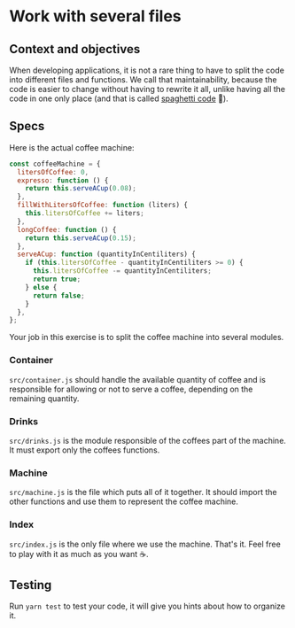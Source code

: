 # Work with several files

## Context and objectives

When developing applications, it is not a rare thing to have to split the code into different files and functions. We call that maintainability, because the code is easier to change without having to rewrite it all, unlike having all the code in one only place (and that is called [spaghetti code](https://en.wikipedia.org/wiki/Spaghetti_code) 🍝).

## Specs

Here is the actual coffee machine:

```js
const coffeeMachine = {
  litersOfCoffee: 0,
  expresso: function () {
    return this.serveACup(0.08);
  },
  fillWithLitersOfCoffee: function (liters) {
    this.litersOfCoffee += liters;
  },
  longCoffee: function () {
    return this.serveACup(0.15);
  },
  serveACup: function (quantityInCentiliters) {
    if (this.litersOfCoffee - quantityInCentiliters >= 0) {
      this.litersOfCoffee -= quantityInCentiliters;
      return true;
    } else {
      return false;
    }
  },
};
```

Your job in this exercise is to split the coffee machine into several modules.

### Container

`src/container.js` should handle the available quantity of coffee and is responsible for allowing or not to serve a coffee, depending on the remaining quantity.

### Drinks

`src/drinks.js` is the module responsible of the coffees part of the machine. It must export only the coffees functions.

### Machine

`src/machine.js` is the file which puts all of it together. It should import the other functions and use them to represent the coffee machine.

### Index

`src/index.js` is the only file where we use the machine. That's it. Feel free to play with it as much as you want ☕.

## Testing

Run `yarn test` to test your code, it will give you hints about how to organize it.
